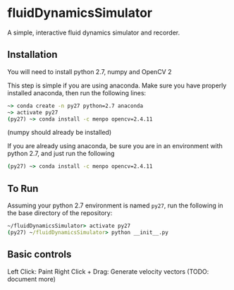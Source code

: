 # fluidDynamicsSimulator
A simple, interactive fluid dynamics simulator and recorder.

## Installation
You will need to install python 2.7, numpy and OpenCV 2

This step is simple if you are using anaconda. 
Make sure you have properly installed anaconda, then run the following lines:
```cmd
~> conda create -n py27 python=2.7 anaconda
~> activate py27
(py27) ~> conda install -c menpo opencv=2.4.11
```
(numpy should already be installed)

If you are already using anaconda, be sure you are in an environment with python 2.7,
and just run the following
```cmd
(py27) ~> conda install -c menpo opencv=2.4.11
```

## To Run
Assuming your python 2.7 environment is named `py27`,
run the following in the base directory of the repository:
```cmd
~/fluidDynamicsSimulator> activate py27
(py27) ~/fluidDynamicsSimulator> python __init__.py
```

## Basic controls
Left Click: Paint
Right Click + Drag: Generate velocity vectors
(TODO: document more)

